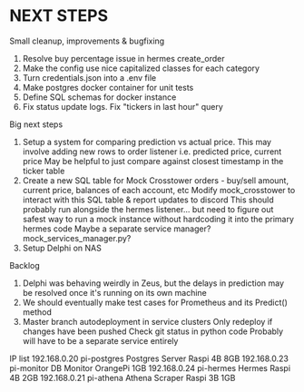 # NEXT STEPS

Small cleanup, improvements & bugfixing

1. Resolve buy percentage issue in hermes create_order
2. Make the config use nice capitalized classes for each category
3. Turn credentials.json into a .env file
4. Make postgres docker container for unit tests
5. Define SQL schemas for docker instance
6. Fix status update logs. Fix "tickers in last hour" query

Big next steps

1. Setup a system for comparing prediction vs actual price. This may involve adding new rows to order listener i.e. predicted price, current price
        May be helpful to just compare against closest timestamp in the ticker table
2. Create a new SQL table for Mock Crosstower orders - buy/sell amount, current price, balances of each account, etc
        Modify mock_crosstower to interact with this SQL table & report updates to discord
        This should probably run alongside the hermes listener... but need to figure out safest way to run a mock instance without hardcoding it into the primary hermes code
        Maybe a separate service manager? mock_services_manager.py?
3. Setup Delphi on NAS

Backlog

1. Delphi was behaving weirdly in Zeus, but the delays in prediction may be resolved once it's running on its own machine
2. We should eventually make test cases for Prometheus and its Predict() method
3. Master branch autodeployment in service clusters
        Only redeploy if changes have been pushed
        Check git status in python code
        Probably will have to be a separate service entirely

IP list
192.168.0.20    pi-postgres     Postgres Server     Raspi 4B    8GB
192.168.0.23    pi-monitor      DB Monitor          OrangePi    1GB
192.168.0.24    pi-hermes       Hermes              Raspi 4B    2GB
192.168.0.21    pi-athena       Athena Scraper      Raspi 3B    1GB
